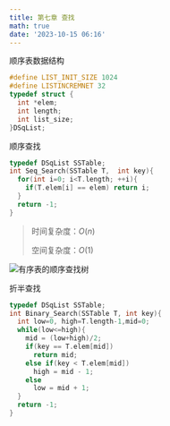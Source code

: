 ```yaml
---
title: 第七章 查找
math: true
date: '2023-10-15 06:16'
---
```


顺序表数据结构

```c++
#define LIST_INIT_SIZE 1024
#define LISTINCREMNET 32
typedef struct {
  int *elem;
  int length;
  int list_size;
}DSqList;
```

顺序查找

```c++
typedef DSqList SSTable;
int Seq_Search(SSTable T,  int key){
  for(int i=0; i<T.length; ++i){
    if(T.elem[i] == elem) return i;
  }
  return -1;
}
```

> 时间复杂度：$O(n)$
>
> 空间复杂度：$O(1)$

![有序表的顺序查找树](https://gitee.com/fangcongss/blog-pic/raw/master/img/%E6%9C%89%E5%BA%8F%E8%A1%A8%E7%9A%84%E9%A1%BA%E5%BA%8F%E6%9F%A5%E6%89%BE%E6%A0%91.png)

折半查找

```c++
typedef DSqList SSTable;
int Binary_Search(SSTable T, int key){
  int low=0, high=T.length-1,mid=0;
  while(low<=high){
    mid = (low+high)/2;
    if(key == T.elem[mid])
      return mid;
    else if(key < T.elem[mid])
      high = mid - 1;
    else
      low = mid + 1;
  }
  return -1;
}
  
```

